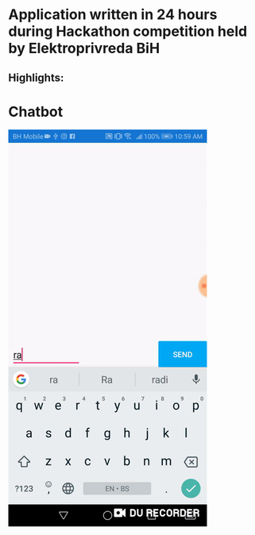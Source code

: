 # Application written in 24 hours during Hackathon competition held by Elektroprivreda BiH

## Highlights:

# Chatbot
![](chatbot.gif)
